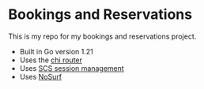 # Bookings and Reservations

This is my repo for my bookings and reservations project.

- Built in Go version 1.21
- Uses the [chi router](https://github.com/go-chi/chi/v5 )
- Uses [SCS session management](https://github.com/alexedwards/scs/v2)
- Uses [NoSurf](https://github.com/justinas/nosurf)
